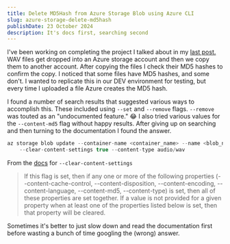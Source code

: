 ```yaml
---
title: Delete MD5Hash from Azure Storage Blob using Azure CLI
slug: azure-storage-delete-md5hash
publishDate: 23 October 2024
description: It's docs first, searching second
---
```


I've been working on completing the project I talked about in my [last post.](https://chadpeters.dev/blog/remove-file-extension-from-string) WAV files get dropped into an Azure storage account and then we copy them to another account. After copying the files I check their MD5 hashes to confirm the copy. I noticed that some files have MD5 hashes, and some don't. I wanted to replicate this in our DEV environment for testing, but every time I uploaded a file Azure creates the MD5 hash.

I found a number of search results that suggested various ways to accomplish this. These included using `--set` and `--remove` flags. `--remove` was touted as an "undocumented feature." 😂 I also tried various values for the `--content-md5` flag without happy results. After giving up on searching and then turning to the documentation I found the answer. 

```csharp
az storage blob update --container-name <container_name> --name <blob_name> 
	--clear-content-settings true --content-type audio/wav
```

From the [docs](https://learn.microsoft.com/en-us/cli/azure/storage/blob?view=azure-cli-latest#az-storage-blob-update) for `--clear-content-settings`

> If this flag is set, then if any one or more of the following properties (--content-cache-control, --content-disposition, --content-encoding, --content-language, --content-md5, --content-type) is set, then all of these properties are set together. If a value is not provided for a given property when at least one of the properties listed below is set, then that property will be cleared.

Sometimes it's better to just slow down and read the documentation first before wasting a bunch of time googling the (wrong) answer. 



